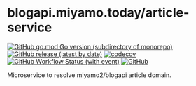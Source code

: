 # blogapi.miyamo.today/article-service

[![GitHub go.mod Go version (subdirectory of monorepo)](https://img.shields.io/github/go-mod/go-version/miyamo2/blogapi.miyamo.today/article-service?logo=go)](https://img.shields.io/github/go-mod/go-version/miyamo2/blogapi.miyamo.today/article-service?logo=go)
[![GitHub release (latest by date)](https://img.shields.io/github/v/release/miyamo2/blogapi.miyamo.today/article-service)](https://img.shields.io/github/v/release/miyamo2/blogapi.miyamo.today/article-service)
[![codecov](https://codecov.io/gh/miyamo2/blogapi.miyamo.today/article-service/graph/badge.svg?token=GLLLYODW45)](https://codecov.io/gh/miyamo2/blogapi.miyamo.today/article-service)
[![GitHub Workflow Status (with event)](https://img.shields.io/github/actions/workflow/status/miyamo2/blogapi.miyamo.today/article-service/release.yaml?event=release&logo=github%20actions)](https://github.com/miyamo2/blogapi.miyamo.today/article-service/actions?query=workflow%3Arelease)
[![GitHub](https://img.shields.io/github/license/miyamo2/blogapi.miyamo.today/article-service)](https://img.shields.io/github/license/miyamo2/blogapi.miyamo.today/article-service)

Microservice to resolve miyamo2/blogapi article domain.